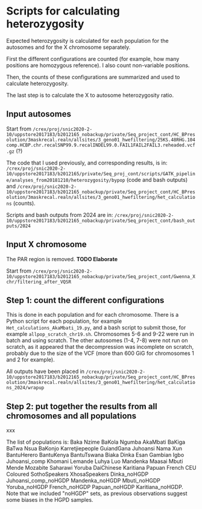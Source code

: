 # Scripts for calculating heterozygosity

Expected heterozygosity is calculated for each population for the autosomes and for the X chromosome separately.

First the different configurations are counted (for example, how many positions are homozygous reference). I also count non-variable positions.

Then, the counts of these configurations are summarized and used to calculate heterozygosity.

The last step is to calculate the X to autosome heterozygosity ratio.

## Input autosomes

Start from `/crex/proj/snic2020-2-10/uppstore2017183/b2012165_nobackup/private/Seq_project_cont/HC_BPresolution/3maskrecal.realn/allsites/3_geno01_hwefiltering/25KS.48RHG.104comp.HCBP.chr.recalSNP99.9.recalINDEL99.0.FAIL1FAIL2FAIL3.reheaded.vcf.gz` (?)

The code that I used previously, and corresponding results, is in: `/crex/proj/snic2020-2-10/uppstore2017183/b2012165/private/Seq_proj_cont/scripts/GATK_pipeline/analyses_from20181210/heterozygosity/bypop` (code and bash outputs) and `/crex/proj/snic2020-2-10/uppstore2017183/b2012165_nobackup/private/Seq_project_cont/HC_BPresolution/3maskrecal.realn/allsites/3_geno01_hwefiltering/het_calculations` (counts).

Scripts and bash outputs from 2024 are in: `/crex/proj/snic2020-2-10/uppstore2017183/b2012165_nobackup/private/Seq_project_cont/bash_outputs/2024`

## Input X chromosome

The PAR region is removed. **TODO Elaborate**

Start from `/crex/proj/snic2020-2-10/uppstore2017183/b2012165_nobackup/private/Seq_project_cont/Gwenna_Xchr/filtering_after_VQSR`

## Step 1: count the different configurations

This is done in each population and for each chromosome. There is a Python script for each population, for example `Het_calculations_AkaMbati_19.py`, and a bash script to submit those, for example `allpop_scratch_chr19.sh`. Chromosomes 5-6 and 9-22 were run in batch and using scratch. The other autosomes (1-4, 7-8) were not run on scratch, as it appeared that the decompression was incomplete on scratch, probably due to the size of the VCF (more than 600 GiG for chromosomes 1 and 2 for example).

All outputs have been placed in `/crex/proj/snic2020-2-10/uppstore2017183/b2012165_nobackup/private/Seq_project_cont/HC_BPresolution/3maskrecal.realn/allsites/3_geno01_hwefiltering/het_calculations_2024/wrapup`

## Step 2: put together the results from all chromosomes and all populations

xxx

The list of populations is: Baka Nzime BaKola Ngumba AkaMbati BaKiga BaTwa Nsua BaKonjo Karretjiepeople GuiandGana Juhoansi Nama Xun BantuHerero BantuKenya BantuTswana Biaka Dinka Esan Gambian Igbo Juhoansi_comp Khomani Lemande Luhya Luo Mandenka Maasai Mbuti Mende Mozabite Saharawi Yoruba DaiChinese Karitiana Papuan French CEU Coloured SothoSpeakers XhosaSpeakers Dinka_noHGDP Juhoansi_comp_noHGDP Mandenka_noHGDP Mbuti_noHGDP Yoruba_noHGDP French_noHGDP Papuan_noHGDP Karitiana_noHGDP. Note that we included "noHGDP" sets, as previous observations suggest some biases in the HGPD samples.
